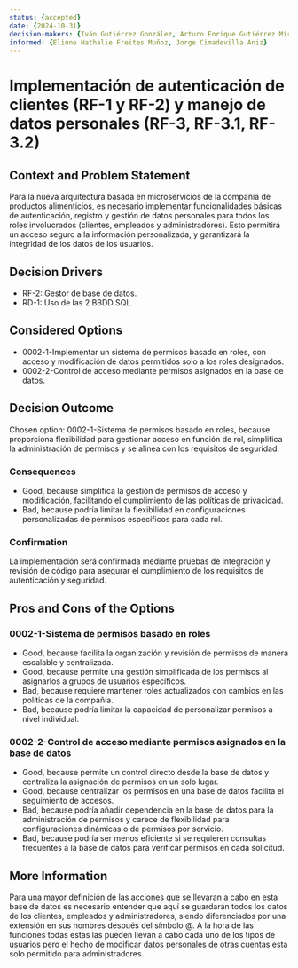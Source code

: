 ```yaml
---
status: {accepted}
date: {2024-10-31}
decision-makers: {Iván Gutiérrez González, Arturo Enrique Gutiérrez Mirandona}
informed: {Elinne Nathalie Freites Muñoz, Jorge Cimadevilla Aniz}
--- 
```


# Implementación de autenticación de clientes (RF-1 y RF-2) y manejo de datos personales (RF-3, RF-3.1, RF-3.2)

## Context and Problem Statement

Para la nueva arquitectura basada en microservicios de la compañía de productos alimenticios, es necesario implementar funcionalidades básicas de autenticación, registro y gestión de datos personales para todos los roles involucrados (clientes, empleados y administradores). Esto permitirá un acceso seguro a la información personalizada, y garantizará la integridad de los datos de los usuarios.

## Decision Drivers

* RF-2: Gestor de base de datos.
* RD-1: Uso de las 2 BBDD SQL.


## Considered Options

* 0002-1-Implementar un sistema de permisos basado en roles, con acceso y modificación de datos permitidos solo a los roles designados.
* 0002-2-Control de acceso mediante permisos asignados en la base de datos.

## Decision Outcome

Chosen option: 0002-1-Sistema de permisos basado en roles, because proporciona flexibilidad para gestionar acceso en función de rol, simplifica la administración de permisos y se alinea con los requisitos de seguridad.

### Consequences

* Good, because simplifica la gestión de permisos de acceso y modificación, facilitando el cumplimiento de las políticas de privacidad.
* Bad, because podría limitar la flexibilidad en configuraciones personalizadas de permisos específicos para cada rol.

### Confirmation

La implementación será confirmada mediante pruebas de integración y revisión de código para asegurar el cumplimiento de los requisitos de autenticación y seguridad.

## Pros and Cons of the Options

### 0002-1-Sistema de permisos basado en roles

* Good, because facilita la organización y revisión de permisos de manera escalable y centralizada.
* Good, because permite una gestión simplificada de los permisos al asignarlos a grupos de usuarios específicos.
* Bad, because requiere mantener roles actualizados con cambios en las políticas de la compañía.
* Bad, because podría limitar la capacidad de personalizar permisos a nivel individual.

### 0002-2-Control de acceso mediante permisos asignados en la base de datos

* Good, because permite un control directo desde la base de datos y centraliza la asignación de permisos en un solo lugar.
* Good, because centralizar los permisos en una base de datos facilita el seguimiento de accesos.
* Bad, because podría añadir dependencia en la base de datos para la administración de permisos y carece de flexibilidad para configuraciones dinámicas o de permisos por servicio.
* Bad, because podría ser menos eficiente si se requieren consultas frecuentes a la base de datos para verificar permisos en cada solicitud.

## More Information

Para una mayor definición de las acciones que se llevaran a cabo en esta base de datos es necesario entender que aquí se guardarán todos los datos de los clientes, empleados y administradores, siendo diferenciados por una extensión en sus nombres después del símbolo @. A la hora de las funciones todas estas las pueden llevan a cabo cada uno de los tipos de usuarios pero el hecho de modificar datos personales de otras cuentas esta solo permitido para administradores.
